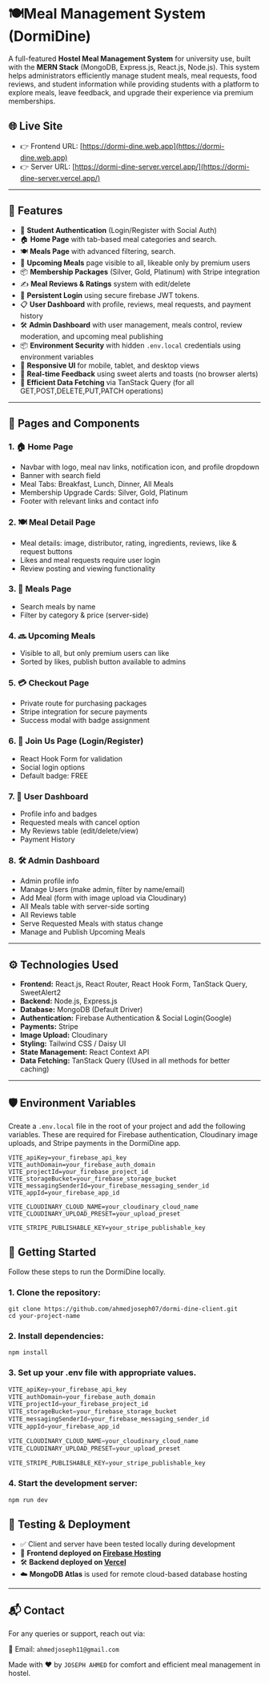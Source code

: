# 🍽️Meal Management System (DormiDine)

A full-featured **Hostel Meal Management System** for university use, built with the **MERN Stack** (MongoDB, Express.js, React.js, Node.js). This system helps administrators efficiently manage student meals, meal requests, food reviews, and student information while providing students with a platform to explore meals, leave feedback, and upgrade their experience via premium memberships.

## 🌐 Live Site

- 👉 Frontend URL: [https://dormi-dine.web.app](https://dormi-dine.web.app)
- 👉 Server URL: [https://dormi-dine-server.vercel.app/](https://dormi-dine-server.vercel.app/)

---

## 🚀 Features

- 🔐 **Student Authentication** (Login/Register with Social Auth)
- 🏠 **Home Page** with tab-based meal categories and search.
- 🍽️ **Meals Page** with advanced filtering, search.
- 📅 **Upcoming Meals** page visible to all, likeable only by premium users
- 📦 **Membership Packages** (Silver, Gold, Platinum) with Stripe integration
- ✍️ **Meal Reviews & Ratings** system with edit/delete
- 🔁 **Persistent Login** using secure firebase JWT tokens.
- 📋 **User Dashboard** with profile, reviews, meal requests, and payment history
- 🛠️ **Admin Dashboard** with user management, meals control, review moderation, and upcoming meal publishing
- 📦 **Environment Security** with hidden `.env.local` credentials using environment variables
- 📱 **Responsive UI** for mobile, tablet, and desktop views
- 🔔 **Real-time Feedback** using sweet alerts and toasts (no browser alerts)
- 🚀 **Efficient Data Fetching** via TanStack Query (for all GET,POST,DELETE,PUT,PATCH operations)

---

## 📄 Pages and Components

### 1. 🏠 Home Page
- Navbar with logo, meal nav links, notification icon, and profile dropdown
- Banner with search field
- Meal Tabs: Breakfast, Lunch, Dinner, All Meals
- Membership Upgrade Cards: Silver, Gold, Platinum
- Footer with relevant links and contact info

### 2. 🍽️ Meal Detail Page
- Meal details: image, distributor, rating, ingredients, reviews, like & request buttons
- Likes and meal requests require user login
- Review posting and viewing functionality

### 3. 🍴 Meals Page
- Search meals by name
- Filter by category & price (server-side)

### 4. 🔜 Upcoming Meals
- Visible to all, but only premium users can like
- Sorted by likes, publish button available to admins

### 5. 💳 Checkout Page
- Private route for purchasing packages
- Stripe integration for secure payments
- Success modal with badge assignment

### 6. 👥 Join Us Page (Login/Register)
- React Hook Form for validation
- Social login options
- Default badge: FREE

### 7. 👤 User Dashboard
- Profile info and badges
- Requested meals with cancel option
- My Reviews table (edit/delete/view)
- Payment History

### 8. 🛠️ Admin Dashboard
- Admin profile info
- Manage Users (make admin, filter by name/email)
- Add Meal (form with image upload via Cloudinary)
- All Meals table with server-side sorting
- All Reviews table
- Serve Requested Meals with status change
- Manage and Publish Upcoming Meals

---

## ⚙️ Technologies Used

- **Frontend:** React.js, React Router, React Hook Form, TanStack Query, SweetAlert2
- **Backend:** Node.js, Express.js
- **Database:** MongoDB (Default Driver)
- **Authentication:** Firebase Authentication & Social Login(Google)
- **Payments:** Stripe
- **Image Upload:** Cloudinary
- **Styling:** Tailwind CSS / Daisy UI
- **State Management:** React Context API
- **Data Fetching:** TanStack Query ((Used in all methods for better caching)

---


## 🛡️ Environment Variables
Create a `.env.local` file in the root of your project and add the following variables. These are required for Firebase authentication, Cloudinary image uploads, and Stripe payments in the DormiDine app.

```env
VITE_apiKey=your_firebase_api_key
VITE_authDomain=your_firebase_auth_domain
VITE_projectId=your_firebase_project_id
VITE_storageBucket=your_firebase_storage_bucket
VITE_messagingSenderId=your_firebase_messaging_sender_id
VITE_appId=your_firebase_app_id

VITE_CLOUDINARY_CLOUD_NAME=your_cloudinary_cloud_name
VITE_CLOUDINARY_UPLOAD_PRESET=your_upload_preset

VITE_STRIPE_PUBLISHABLE_KEY=your_stripe_publishable_key
```

## 🚀 Getting Started
Follow these steps to run the DormiDine locally.

### 1. Clone the repository:

```
git clone https://github.com/ahmedjoseph07/dormi-dine-client.git
cd your-project-name
``` 

### 2. Install dependencies: 

```
npm install
```

### 3. Set up your .env file with appropriate values.
```js
VITE_apiKey=your_firebase_api_key
VITE_authDomain=your_firebase_auth_domain
VITE_projectId=your_firebase_project_id
VITE_storageBucket=your_firebase_storage_bucket
VITE_messagingSenderId=your_firebase_messaging_sender_id
VITE_appId=your_firebase_app_id

VITE_CLOUDINARY_CLOUD_NAME=your_cloudinary_cloud_name
VITE_CLOUDINARY_UPLOAD_PRESET=your_upload_preset

VITE_STRIPE_PUBLISHABLE_KEY=your_stripe_publishable_key
```

### 4. Start the development server:
```
npm run dev
```

## 🧪 Testing & Deployment

- ✅ Client and server have been tested locally during development
- 🚀 **Frontend deployed on [Firebase Hosting](https://firebase.google.com/products/hosting)**
- 🛠️ **Backend deployed on [Vercel](https://vercel.com/)**
- ☁️ **MongoDB Atlas** is used for remote cloud-based database hosting

---

## 📬 Contact
For any queries or support, reach out via:

📧 Email: `ahmedjoseph11@gmail.com`

Made with ❤️ by `JOSEPH AHMED` for comfort and efficient meal management in hostel.